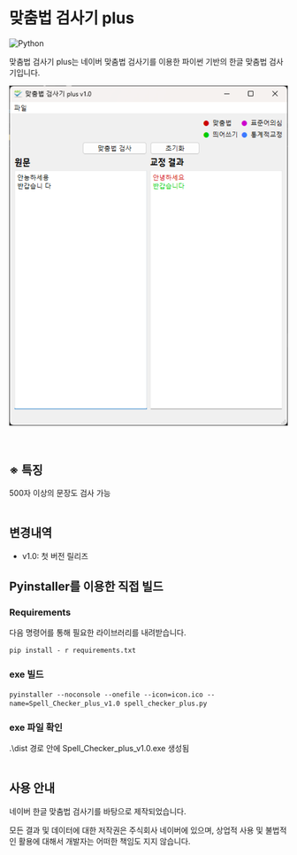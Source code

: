 # 맞춤법 검사기 plus
![Python](https://img.shields.io/badge/Python-3776AB?style=flat&logo=Python&logoColor=white)


맞춤법 검사기 plus는 네이버 맞춤법 검사기를 이용한 파이썬 기반의 한글 맞춤법 검사기입니다.

![스크린샷](img/s001.png)

<br>

## **※ 특징**
500자 이상의 문장도 검사 가능
<br><br>

## **변경내역**
- v1.0: 첫 버전 릴리즈

## Pyinstaller를 이용한 직접 빌드
### **Requirements**
다음 명령어를 통해 필요한 라이브러리를 내려받습니다.
```
pip install - r requirements.txt
```

### **exe 빌드**
```
pyinstaller --noconsole --onefile --icon=icon.ico --name=Spell_Checker_plus_v1.0 spell_checker_plus.py
```

### **exe 파일 확인**
.\dist 경로 안에 Spell_Checker_plus_v1.0.exe 생성됨
<br><br>
## 사용 안내
네이버 한글 맞춤법 검사기를 바탕으로 제작되었습니다.

모든 결과 및 데이터에 대한 저작권은 주식회사 네이버에 있으며, 상업적 사용 및 불법적인 활용에 대해서 개발자는 어떠한 책임도 지지 않습니다.
